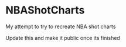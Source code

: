 # NBAShotCharts
My attempt to try to recreate NBA shot charts

Update this and make it public once its finished
